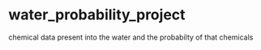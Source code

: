 # water_probability_project
chemical data present into the water and the probabilty of that chemicals 
